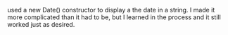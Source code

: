 used a new Date() constructor to display a the date in a string. I made it more complicated than it had
to be, but I learned in the process and it still worked just as desired.
